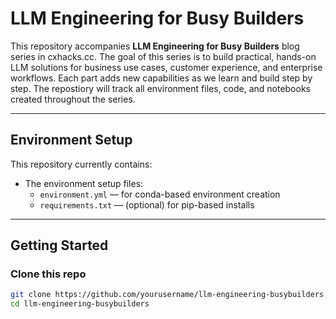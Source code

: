 # LLM Engineering for Busy Builders

This repository accompanies **LLM Engineering for Busy Builders** blog series in cxhacks.cc.
The goal of this series is to build practical, hands-on LLM solutions for business use cases, customer experience, and enterprise workflows. Each part adds new capabilities as we learn and build step by step.
The repostiory will track all environment files, code, and notebooks created throughout the series.

---

## Environment Setup

This repository currently contains:
- The environment setup files:
  - `environment.yml` — for conda-based environment creation
  - `requirements.txt` — (optional) for pip-based installs

---

## Getting Started

### Clone this repo

```bash
git clone https://github.com/yourusername/llm-engineering-busybuilders.git
cd llm-engineering-busybuilders
